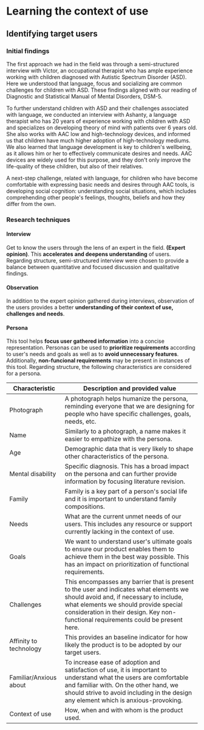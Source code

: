 # Learning the context of use

## Identifying target users

### Initial findings

The first approach we had in the field was through a semi-structured interview with Víctor, an occupational therapist who has ample experience working with children diagnosed with Autistic Spectrum Disorder (ASD). Here we understood that language, focus and socializing are common challenges for children with ASD. These findings aligned with our reading of Diagnostic and Statistical Manual of Mental Disorders, DSM-5.

To further understand children with ASD and their challenges associated with language, we conducted an interview with Ashanty, a language therapist who has 20 years of experience working with children with ASD and specializes on developing theory of mind with patients over 6 years old. She also works with AAC low and high-technology devices, and informed us that children have much higher adoption of high-technology mediums. We also learned that language development is key to children's wellbeing, as it allows  him or her to effectively communicate desires and needs. AAC devices are widely used for this purpose, and they don't only improve the life-quality of these children, but also of their relatives.

A next-step challenge, related with language, for children who have become comfortable with expressing basic needs and desires through AAC tools, is developing social cognition: understanding social situations, which includes comprehending other people's feelings, thoughts, beliefs and how they differ from the own.

### Research techniques

#### Interview

Get to know the users through the lens of an expert in the field. **(Expert opinion)**. This **accelerates and deepens understanding** of users. Regarding structure, semi-structured interview were chosen to provide a balance between quantitative and focused discussion and qualitative findings.

#### Observation

In addition to the expert opinion gathered during interviews, observation of the users provides a better **understanding of their context of use, challenges and needs**.

#### Persona

This tool helps **focus user gathered information** into a concise representation. Personas can be used to **prioritize requirements** according to user's needs and goals as well as to **avoid unnecessary features**. Additionally, **non-funcional requirements** may be present in instances of this tool. Regarding structure, the following characteristics are considered for a persona.

| Characteristic | Description and provided value |
|---|---|
| Photograph | A photograph helps humanize the persona, reminding everyone that we are designing for people who have specific challenges, goals, needs, etc. |
| Name | Similarly to a photograph, a name makes it easier to empathize with the persona. |
| Age | Demographic data that is very likely to shape other characteristics of the persona. |
| Mental disability | Specific diagnosis. This has a broad impact on the persona and can further provide information by focusing literature revision. |
| Family | Family is a key part of a person's social life and it is important to understand family compositions. |
| Needs | What are the current unmet needs of our users. This includes any resource or support currently lacking in the context of use. |
| Goals | We want to understand user's ultimate goals to ensure our product enables them to achieve them in the best way possible. This has an impact on prioritization of functional requirements. |
| Challenges | This encompasses any barrier that is present to the user and indicates what elements we should avoid and, if necessary to include, what elements we should provide special consideration in their design. Key non-functional requirements could be present here. |
| Affinity to technology | This provides an baseline indicator for how likely the product is to be adopted by our target users. |
| Familiar/Anxious about | To increase ease of adoption and satisfaction of use, it is important to understand what the users are comfortable and familiar with. On the other hand, we should strive to avoid including in the design any element which is anxious-provoking. |
| Context of use | How, when and with whom is the product used. |
